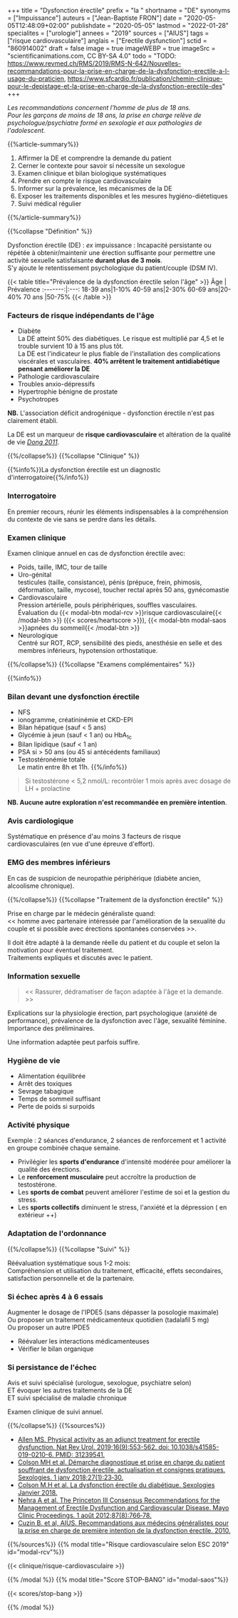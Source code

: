 +++
title = "Dysfonction érectile"
prefix = "la "
shortname = "DE"
synonyms = ["Impuissance"]
auteurs = ["Jean-Baptiste FRON"]
date = "2020-05-05T12:48:09+02:00"
publishdate = "2020-05-05"
lastmod = "2022-01-28"
specialites = ["urologie"]
annees = "2019"
sources = ["AIUS"]
tags = ["risque cardiovasculaire"]
anglais = ["Erectile dysfunction"]
sctid = "860914002"
draft = false
image = true
imageWEBP = true
imageSrc = "scientificanimations.com, CC BY-SA 4.0"
todo = "TODO: https://www.revmed.ch/RMS/2019/RMS-N-642/Nouvelles-recommandations-pour-la-prise-en-charge-de-la-dysfonction-erectile-a-l-usage-du-praticien, https://www.sfcardio.fr/publication/chemin-clinique-pour-le-depistage-et-la-prise-en-charge-de-la-dysfonction-erectile-des"
+++

*Les recommandations concernent l'homme de plus de 18 ans.  
Pour les garçons de moins de 18 ans, la prise en charge relève de psychologue/psychiatre formé en sexologie et aux pathologies de l'adolescent.*

{{%article-summary%}}

1. Affirmer la DE et comprendre la demande du patient
2. Cerner le contexte pour savoir si nécessite un sexologue
3. Examen clinique et bilan biologique systématiques
4. Prendre en compte le risque cardiovasculaire
5. Informer sur la prévalence, les mécanismes de la DE
6. Exposer les traitements disponibles et les mesures hygiéno-diétetiques
7. Suivi médical régulier

{{%/article-summary%}}

{{%collapse "Définition" %}}

Dysfonction érectile (DE)
: *ex* impuissance
: Incapacité persistante ou répétée à obtenir/maintenir une érection suffisante pour permettre une activité sexuelle satisfaisante **durant plus de 3 mois**.  
S'y ajoute le retentissement psychologique du patient/couple (DSM IV).

{{< table title="Prévalence de la dysfonction érectile selon l'âge" >}}
Âge      | Prévalence
:-------:|:---:
18-39 ans|1-10%
40-59 ans|2-30%
60-69 ans|20-40%
70 ans   |50-75%
{{< /table >}}

### Facteurs de risque indépendants de l'âge

- Diabète  
La DE atteint 50% des diabétiques. Le risque est multiplié par 4,5 et le trouble survient 10 à 15 ans plus tôt.  
La DE est l'indicateur le plus fiable de l'installation des complications viscérales et vasculaires.
**40% arrêtent le traitement antidiabétique pensant améliorer la DE**
- Pathologie cardiovasculaire
- Troubles anxio-dépressifs
- Hypertrophie bénigne de prostate
- Psychotropes

**NB.** L'association déficit androgénique - dysfonction érectile n'est pas clairement établi.

La DE est un marqueur de **risque cardiovasculaire** et altération de la qualité de vie *[Dong 2011](https://pubmed.ncbi.nlm.nih.gov/21920268/)*.

{{%/collapse%}}
{{%collapse "Clinique" %}}

{{%info%}}La dysfonction érectile est un diagnostic d'interrogatoire{{%/info%}}

### Interrogatoire

En premier recours, réunir les éléments indispensables à la compréhension du contexte de vie sans se perdre dans les détails.

### Examen clinique

Examen clinique annuel en cas de dysfonction érectile avec:

- Poids, taille, IMC, tour de taille
- Uro-génital  
testicules (taille, consistance), pénis (prépuce, frein, phimosis, déformation, taille, mycose), toucher rectal après 50 ans, gynécomastie  
- Cardiovasculaire  
Pression artérielle, pouls périphériques, souffles vasculaires.  
Évaluation du {{< modal-btn modal-rcv >}}risque cardiovasculaire{{< /modal-btn >}} ({{< scores/heartscore >}}), {{< modal-btn modal-saos >}}apnées du sommeil{{< /modal-btn >}}
- Neurologique  
Centré sur ROT, RCP, sensibilité des pieds, anesthésie en selle et des membres inférieurs, hypotension orthostatique.

{{%/collapse%}}
{{%collapse "Examens complémentaires" %}}

{{%info%}}

### Bilan devant une dysfonction érectile

- NFS
- ionogramme, créatininémie et CKD-EPI
- Bilan hépatique (sauf < 5 ans)
- Glycémie à jeun (sauf < 1 an) ou HbA<sub>1c</sub>
- Bilan lipidique (sauf < 1 an)
- PSA si > 50 ans (ou 45 si antécédents familiaux)
- Testostéronémie totale  
Le matin entre 8h et 11h.
{{%/info%}}

> Si testostérone < 5,2 nmol/L: recontrôler 1 mois après avec dosage de LH + prolactine

**NB. Aucune autre exploration n'est recommandée en première intention**.

### Avis cardiologique

Systématique en présence d'au moins 3 facteurs de risque cardiovasculaires (en vue d'une épreuve d'effort).

### EMG des membres inférieurs

En cas de suspicion de neuropathie périphérique (diabète ancien, alcoolisme chronique).

{{%/collapse%}}
{{%collapse "Traitement de la dysfonction érectile" %}}

Prise en charge par le médecin généraliste quand:  
<< homme avec partenaire intéressée par l'amélioration de la sexualité du couple et si possible avec érections spontanées conservées >>.

Il doit être adapté à la demande réelle du patient et du couple et selon la motivation pour éventuel traitement.  
Traitements expliqués et discutés avec le patient.

### Information sexuelle

> << Rassurer, dédramatiser de façon adaptée à l'âge et la demande. >>

Explications sur la physiologie érection, part psychologique (anxiété de performance), prévalence de la dysfonction avec l'âge, sexualité féminine.  Importance des préliminaires.

Une information adaptée peut parfois suffire.

### Hygiène de vie

- Alimentation équilibrée
- Arrêt des toxiques
- Sevrage tabagique
- Temps de sommeil suffisant
- Perte de poids si surpoids

### Activité physique

Exemple : 2 séances d'endurance, 2 séances de renforcement et 1 activité en groupe combinée chaque semaine.

- Privilégier les **sports d'endurance** d'intensité modérée pour améliorer la qualité des érections.
- Le **renforcement musculaire** peut accroître la production de testostérone.
- Les **sports de combat** peuvent améliorer l'estime de soi et la gestion du stress.
- Les **sports collectifs** diminuent le stress, l'anxiété et la dépression ( en extérieur ++)

### Adaptation de l'ordonnance

{{%/collapse%}}
{{%collapse "Suivi" %}}

Réévaluation systématique sous 1-2 mois:  
Compréhension et utilisation du traitement, efficacité, effets secondaires, satisfaction personnelle et de la partenaire.

### Si échec après 4 à 6 essais

Augmenter le dosage de l'IPDE5 (sans dépasser la posologie maximale)  
Ou proposer un traitement médicamenteux quotidien (tadalafil 5 mg)  
Ou proposer un autre IPDE5

- Réévaluer les interactions médicamenteuses
- Vérifier le bilan organique

### Si persistance de l'échec

Avis et suivi spécialisé (urologue, sexologue, psychiatre selon)  
ET évoquer les autres traitements de la DE  
ET suivi spécialisé de maladie chronique

Examen clinique de suivi annuel.

{{%/collapse%}}
{{%sources%}}

- [Allen MS. Physical activity as an adjunct treatment for erectile dysfunction. Nat Rev Urol. 2019;16(9):553-562. doi: 10.1038/s41585-019-0210-6. PMID: 31239541.](https://www.ncbi.nlm.nih.gov/pubmed/31239541)
- [Colson MH et al. Démarche diagnostique et prise en charge du patient souffrant de dysfonction érectile, actualisation et consignes pratiques. Sexologies. 1 janv 2018;27(1):23‑30.](https://www.em-consulte.com/en/article/1198573)
- [Colson M.H et al. La dysfonction érectile du diabétique. Sexologies Janvier 2018.](https://www.sciencedirect.com/science/article/pii/S1158136018300112?via%3Dihub)
- [Nehra A et al. The Princeton III Consensus Recommendations for the Management of Erectile Dysfunction and Cardiovascular Disease. Mayo Clinic Proceedings. 1 août 2012;87(8):766‑78.](https://www.mayoclinicproceedings.org/article/S0025-6196(12)00635-0/abstract)
- [Cuzin B. et al, AIUS. Recommandations aux médecins généralistes pour la prise en charge de première intention de la dysfonction érectile. 2010.](https://ur.booksc.eu/book/17263369/eede54)

{{%/sources%}}
{{% modal title="Risque cardiovasculaire selon ESC 2019" id="modal-rcv"%}}

{{< clinique/risque-cardiovasculaire >}}

{{% /modal %}}
{{% modal title="Score STOP-BANG" id="modal-saos"%}}

{{< scores/stop-bang >}}

{{% /modal %}}
